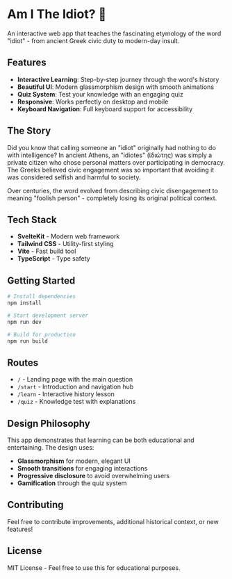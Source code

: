 # Am I The Idiot? 🤔

An interactive web app that teaches the fascinating etymology of the word "idiot" - from ancient Greek civic duty to modern-day insult.

## Features

- **Interactive Learning**: Step-by-step journey through the word's history
- **Beautiful UI**: Modern glassmorphism design with smooth animations
- **Quiz System**: Test your knowledge with an engaging quiz
- **Responsive**: Works perfectly on desktop and mobile
- **Keyboard Navigation**: Full keyboard support for accessibility

## The Story

Did you know that calling someone an "idiot" originally had nothing to do with intelligence? In ancient Athens, an "idiotes" (ἰδιώτης) was simply a private citizen who chose personal matters over participating in democracy. The Greeks believed civic engagement was so important that avoiding it was considered selfish and harmful to society.

Over centuries, the word evolved from describing civic disengagement to meaning "foolish person" - completely losing its original political context.

## Tech Stack

- **SvelteKit** - Modern web framework
- **Tailwind CSS** - Utility-first styling
- **Vite** - Fast build tool
- **TypeScript** - Type safety

## Getting Started

```bash
# Install dependencies
npm install

# Start development server
npm run dev

# Build for production
npm run build
```

## Routes

- `/` - Landing page with the main question
- `/start` - Introduction and navigation hub
- `/learn` - Interactive history lesson
- `/quiz` - Knowledge test with explanations

## Design Philosophy

This app demonstrates that learning can be both educational and entertaining. The design uses:

- **Glassmorphism** for modern, elegant UI
- **Smooth transitions** for engaging interactions
- **Progressive disclosure** to avoid overwhelming users
- **Gamification** through the quiz system

## Contributing

Feel free to contribute improvements, additional historical context, or new features!

## License

MIT License - Feel free to use this for educational purposes.
